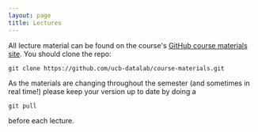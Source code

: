 ```yaml
---
layout: page
title: Lectures
---
```


All lecture material can be found on the course's <a href="https://github.com/ucb-datalab/course-materials_2020.git">GitHub course materials site</a>. You should clone the repo:

```
git clone https://github.com/ucb-datalab/course-materials.git
```

As the materials are changing throughout the semester (and sometimes in real time!) please keep your version up to date by doing a

```
git pull
```

before each lecture.

<!-- 
### Lecture 0 (Jan 28)

- Introduction / Icebreaker ([00\_Introduction](https://github.com/ucb-datalab/course-materials/blob/master/Lectures/Lecture0_Viz_and_Gaia/00_Introduction.ipynb))
   - Organize into groups
- Class Logistics
- Lab #0 progress discussion
   - Report out by group
- Group visualization discussion ([01\_plotting\_and\_viz\_intro](https://github.com/ucb-datalab/course-materials/blob/master/Lectures/Lecture0_Viz_and_Gaia/01_plotting_and_viz_intro.ipynb))
- Open questions
- Gaia presentation ([02_gaia](https://github.com/ucb-datalab/course-materials/blob/master/Lectures/Lecture0_Viz_and_Gaia/02_gaia.ipynb))


### Lecture 1 (Feb 4)

- Show and tell for Lab 0 &ndash; come with questions, thoughts, feedback, plots to share, etc.
- Talk a bit more about visualization ([notebook](https://github.com/ucb-datalab/course-materials/blob/master/Lectures/Lecture0_Viz_and_Gaia/01_example_figs.ipynb))
- Talk about Lab 1 
- Introduce/review of probability theory ([01\_Intro\_to\_Probability](https://github.com/ucb-datalab/course-materials/blob/master/Lectures/Lecture1_model_fitting/01_Intro_to_Probability.pdf)), Bayes's theorem, and talk about modeling fitting ([02\_Model\_Fitting](https://github.com/ucb-datalab/course-materials/blob/master/Lectures/Lecture1_model_fitting/02_Model_Fitting.pdf))
- Go through a practical example of model fitting ([03\_Fitting\_line\_emcee\_demo](https://github.com/ucb-datalab/course-materials/blob/master/Lectures/Lecture1_model_fitting/03_Fitting_line_emcee_demo.ipynb))

### Lecture 2 (Feb 11)

- [Intro to MCMC](https://github.com/ucb-datalab/course-materials/blob/master/Lectures/Lecture1_model_fitting/02_Model_Fitting.pdf)
- [Example of using Bayes+MCMC to fit data](https://github.com/ucb-datalab/course-materials/blob/master/Lectures/Lecture1_model_fitting/03_Fitting_line_emcee_demo.ipynb)
- [MCMC convergence metrics](https://github.com/ucb-datalab/course-materials/blob/master/Lectures/Lecture1_model_fitting/04_convergence.ipynb)
- [Intro to periodograms](https://github.com/ucb-datalab/course-materials/blob/master/Lectures/Lecture2_periodograms/00_periodograms.ipynb)
- Assign new groups for Lab 1
- Show and tell for Lab 1 &ndash; come with questions, thoughts, feedback, plots to share, etc.


### No Class on Feb 18 -- Holiday

### Lecture 3 (Feb 25)  -- Lab 1 Due by 4pm

- Show and Tell for Lab 1 &ndash; come with questions, thoughts, feedback, plots to share, etc.
- [Introduce Lab 2](https://github.com/ucb-datalab/course-materials/blob/master/Lectures/Lecture3_stellar_spectra/00_Introduction.ipynb)
- [Background on Stellar Spectroscopy](https://github.com/ucb-datalab/course-materials/blob/master/Lectures/Lecture3_stellar_spectra/02_APOGEE_Cannon.ipynb)
- [Background on APOGEE and Specifics that may be helpful for Lab 2](https://github.com/ucb-datalab/course-materials/blob/master/Lectures/Lecture3_stellar_spectra/Stellar_Spectra.ipynb)

### Lecture 4 (March 4)

- [Intro to Machine Learning](https://github.com/ucb-datalab/course-materials/blob/master/Lectures/Lecture4_machine_learning/00_introduction.ipynb)
- [Regression with Machine Learning](https://github.com/ucb-datalab/course-materials/blob/master/Lectures/Lecture4_machine_learning/01_ml_regression.ipynb)
- [Neutral Networks](https://github.com/ucb-datalab/course-materials/blob/master/Lectures/Lecture4_machine_learning/02_neural_networks.ipynb)
- [Neural Networks with Keras](https://github.com/ucb-datalab/course-materials/blob/master/Lectures/Lecture4_machine_learning/03_nn_with_keras.ipynb)
- Show and Tell for Lab 2

### Lecture 5 (March 11)
- Discussion of ["The Cannon" paper by Ness et al.](https://arxiv.org/abs/1501.07604)
- Show and Tell for Lab 2
- Q & A on Intro to Machine Learning from Lecture 4 (if there are questions)
- Data driven vs. Ab Initio fitting of spectra
- Example science applications of stellar spectra

### Lecture 6 (March 18)
- Show and Tell for Lab 2
- Intro to Lab 3
- [Gaussian Processes](https://github.com/ucb-datalab/course-materials/blob/master/Lectures/Lecture6_ml_II_gaussian_processes/03_nn_with_keras.ipynb)

-->
